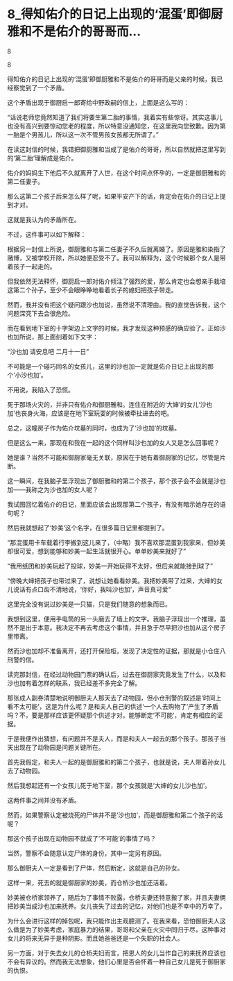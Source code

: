 # 8_得知佑介的日记上出现的‘混蛋’即御厨雅和不是佑介的哥哥而...

8

8

得知佑介的日记上出现的‘混蛋’即御厨雅和不是佑介的哥哥而是父亲的时候，我已经察觉到了一个矛盾。

这个矛盾出现于御厨启一郎寄给中野政嗣的信上，上面是这么写的：

“话说老师您竟然知道了我们将要生第二胎的事情，我着实有些惊讶。其实这事儿也没有高兴到要惊动您老的程度，所以特意没通知您，在这里我向您致歉。因为第一胎是个男孩儿，所以这一次不管男孩女孩都无所谓了。”

在读这封信的时候，我错把御厨雅和当成了是佑介的哥哥，所以自然就把这里写到的‘第二胎’理解成是佑介。

佑介的妈妈生下他后不久就离开了人世，在这个时间点怀孕的，一定是御厨雅和的第二任妻子。

那么这第二个孩子后来怎么样了呢，如果平安产下的话，肯定会在佑介的日记上提到才对。

这就是我认为的矛盾所在。

不过，这件事可以如下解释：

根据另一封信上所说，御厨雅和与第二任妻子不久后就离婚了。原因是雅和染指了赌博，又被学校开除，所以她便忍受不了。我可以解释为，这个时候那个女人是带着孩子一起走的。

但我依然无法释怀，御厨启一郎对佑介倾注了强烈的爱，那么肯定也会想亲手栽培这第二个孙子，至少不会眼睁睁地看着长子的媳妇把孩子带走。

然而，我并没有把这个疑问跟沙也加说，虽然说不清理由。我的直觉告诉我，这个问题深究下去会很危险。

而在看到地下室的十字架边上文字的时候，我才发现这种预感的确应验了。正如沙也加所说，那上面刻着如下文字：

“沙也加 请安息吧 二月十一日”

不可能是一个碰巧同名的女孩儿，这里的沙也加一定就是佑介日记上出现的那个‘小沙也加’。

不用说，我陷入了恐慌。

死于那场火灾的，并非只有佑介和御厨雅和。连住在附近的‘大婶’的女儿‘沙也加’也丧身火海，应该是在地下室玩耍的时候被牵扯进去的吧。

总之，这幢房子作为佑介坟墓的同时，也成为了‘沙也加’的坟墓。

但是这么一来，那现在和我在一起的这个同样叫沙也加的女人又是怎么回事呢？

她是谁？当然不可能和御厨家毫无关联，原因在于她有着御厨家的记忆，尽管是片断。

这一瞬间，在我脑子里浮现出了御厨雅和的第二个孩子，那个孩子会不会就是沙也加——我称之为沙也加的女人呢？

我试图回忆着佑介的日记，里面应该会出现那第二个孩子，有没有暗示她存在的语句呢？

然后我就想起了‘妙美’这个名字，在很多篇日记里都提到了。

“那混蛋用卡车载着行李搬到这儿来了，（中略）我不喜欢那混蛋到我家来，但妙美却很可爱，想到能够和妙美一起生活就很开心。单单妙美来就好了”

“我用纸团和妙美玩起了投球，妙美一开始玩得不太好，但后来就能接到球了”

“傍晚大婶把孩子也带过来了，说想让她看看妙美。我把妙美带了过来，大婶的女儿说话有点口齿不清地说，‘你好，我叫沙也加’，声音真可爱”

这里完全没有说过妙美是一只猫，只是我们随意的想象而已。

我想到这里，便用手电筒的另一头磨去了墙上的文字。我脑子浮现出一个推理，虽然不是出于本意。我决定不再去考虑这个事情，并且急于尽早把沙也加从这个房子里带离。

然而沙也加却不准备离开，还打开保险柜，发现了决定性的证据，那就是小仓庄八刑警的信。

读完那封信，在经过动物园门票的确认后，过去在御厨家究竟发生了什么，以及和沙也加有着怎样的联系，我已经差不多完全了解。

那张成人副券清楚地说明御厨夫人那天去了动物园，但小仓刑警的叙述是‘时间上看不太可能’，这是为什么呢？是和夫人自己的供述‘一个人去购物了’产生了矛盾吗？不，要是那样应该更怀疑那个供述才对。能够断定‘不可能’，肯定有相应的证据。

于是我便作出猜想，有问题并不是夫人，而是和夫人一起去的那个孩子。那孩子当天出现在了动物园是问题关键所在。

首先我假定，和夫人一起的是御厨雅和的第二个孩子，也就是说，夫人带着孙女儿去了动物园。

然后我想起还有一个女孩儿死于地下室，那个女孩就是‘大婶的女儿沙也加’。

这两件事之间并没有矛盾。

然而，如果警察认定被烧死的尸体并不是‘沙也加’，而是御厨雅和第二个孩子的话呢？

那这个孩子出现在动物园不就成了‘不可能’的事情了吗？

当然，警察不会随意认定尸体的身份，其中一定另有原因。

那么御厨夫人一定是看到了尸体，然后断定，这就是自己的孙女。

这样一来，死去的就是御厨家的妙美，而仓桥沙也加还活着。

妙美被仓桥家领养了，随后为了事情不败露，仓桥夫妻还特意搬了家，并且夫妻俩把妙美当成沙也加来抚养。女儿丧失了过去的记忆，对他们也是不幸中的万幸了。

为什么会进行这样的掉包呢，我只能作出主观臆测了。在我来看，恐怕御厨夫人这么做是为了妙美考虑，家庭暴力的结果，哥哥和父亲在火灾中同归于尽，这种事对女儿的将来无异于是种阴影。而且她爸爸还是一个失职的社会人。

另一方面，对于失去女儿的仓桥夫妇而言，把恩人的女儿当作自己的来抚养应该也不会有异议的。然而我无法想象，他们心里是否会怀着一种自己女儿是死于御厨家的仇恨。